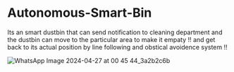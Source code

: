 # Autonomous-Smart-Bin
Its an smart dustbin that can send notification to cleaning department and the dustbin can move to the particular area to make it empaty !! and get back to its actual position by line following and obstical avoidence system !!

![WhatsApp Image 2024-04-27 at 00 45 44_3a2b2c6b](https://github.com/amanj-123/Autonomous-Smart-Bin/assets/160044063/122190f9-a0b0-450b-98a0-898a5ec402f8)
